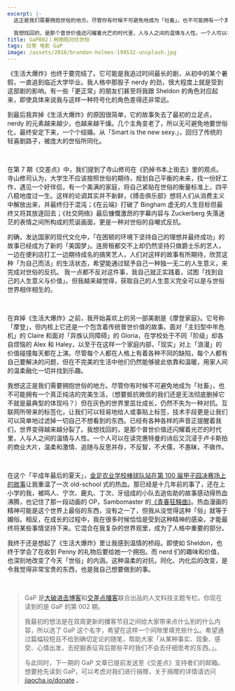 ```yaml
---
excerpt: |-
  这正是我们需要拥抱世俗的地方。尽管你有时候不可避免地成为「社畜」，也不可能拥有一个真正纯洁的完美生活，但在灰色的世界里茁壮成长，仍然不失为一种对抗。

  我想找回的，是那个普世价值还闪耀着光芒的时代里，人与人之间的温情与人性。一个人可以在读完惠特曼的诗后又沉浸于卢卡斯拍的商业大片，温柔和激情、追随与反思并存，不反智，不犬儒，不愚昧，不做作。
title: GaP002丨用拥抱对抗世俗
tags: 日常 电影 GaP
image: /assets/2018/brandon-holmes-199532-unsplash.jpg
---
```


《生活大爆炸》也终于要完结了。它可能是我追过时间最长的剧，从初中的某个暑假，一直追到临近大学毕业。我人格中那股子 nerdy 的劲，很大程度上就是受到这部剧的影响。有一些「更正常」的朋友们甚至将我跟 Sheldon 的角色对应起来，即使具体来说我与这样一种符号化的角色差得还非常远。

到最后我弃掉《生活大爆炸》的原因很简单，它的故事失去了最初的立足点，nerdy 的元素越来越少，也越来越干燥。几个主角变老了，所以无可避免地要世俗化，最终安定下来，一个个结婚。从「Smart is the new sexy.」，回归了传统的轻喜剧路子，被庞大的世俗所同化。

<br>

在第 7 期《交差点》中，我们提到了寺山修司在《扔掉书本上街去》里的观点。寺山修司认为，大学生不应该按照世俗的期待，规划自己平衡的未来，找一份好工作，遇见一个好伴侣，有一个美满的家庭，将自己紧贴在世俗的衡量标准上，四平八稳地度过一生。这样的论调其实并不新鲜，《搏击俱乐部》想将人们从消费主义中解放出来，并最终归于混沌；《在云端》打破了 Bingham 虚无的人生目标但最终又将其放逐回去；《社交网络》最后慷慨激昂的字幕内容与 Zuckerberg 失落迷茫的表情之间所构成的荒诞画面，更是一种对世俗的自嘲式反抗。

的确，发达国家的现代文化中，「在困顿的环境下坚持自己的理想并最终成功」的故事已经成为了新的「美国梦」。连房租都交不上却仍然坚持只做爵士乐的艺人，一边在便利店打工一边期待成名的搞笑艺人，人们对这样的故事有所期待，欣赏这种「为自己而活」的生活状态，希望能通过赋予自己一种独一无二的人生意义，来完成对世俗的反抗。
我一点都不反对这件事，我自己就正实践着，试图「找到自己的人生意义与价值」。但我越来越觉得，获取自己的人生意义完全可以是与世俗世界相伴相生的。

<br>

在弃掉《生活大爆炸》之前，我开始喜欢上的另一部美剧是《摩登家庭》。它号称「摩登」，但内核上它还是一个包含着传统普世价值的故事。面对「主妇型中年危机」的 Claire 和面对「异族认同障碍」的 Gloria，在学校处于不同「阶级」却各自烦恼的 Alex 和 Haley，以至于在这样一个家庭内部，「现实」对上「浪漫」的价值碰撞每天都在上演。尽管每个人都在人格上有着各种不同的缺陷，每个人都有自己要解决的问题，但在不完美的生活中他们仍然能够彼此依靠和温暖，用家人间的温柔融化一切并找到乐趣。

我想这正是我们需要拥抱世俗的地方。尽管你有时候不可避免地成为「社畜」，也不可能拥有一个真正纯洁的完美生活，（想要抵抗微信的我们还是无法彻底删掉它不就是最典型的体现吗？）但在灰色的世界里茁壮成长，仍然不失为一种对抗。互联网所带来的标签化，让我们可以轻易地给人或事贴上标签，技术手段更是让我们可以简单地过滤掉一切自己不想看到的东西。已经有各种各样的声音正提醒着我们，世界变得越来越分裂了。我想找回的，是那个普世价值还闪耀着光芒的时代里，人与人之间的温情与人性。一个人可以在读完惠特曼的诗后又沉浸于卢卡斯拍的商业大片，温柔和激情、追随与反思并存，不反智，不犬儒，不愚昧，不做作。

<br>

在这个「平成年最后的夏天」，[金足农业学校棒球队站在第 100 届甲子园决赛场上的故事](https://www.zhihu.com/question/291254008/answer/474580947)让我重温了一次 old-school 式的热血。那已经是十几年前的事了，还在上小学的我，被鸣人、宁次、鹿丸、丁次、牙组成的小队去追佐助的故事感动得热血沸腾，也记住了那一段动画的 OP，Sambomaster 的[《青春狂騒曲》](https://itunes.apple.com/us/album/seishun-kyousoukyoku/1059149210?i=1059149467)。热血漫画的精神可能是这个世界上最俗的东西，没有之一了，但我从没觉得这种「俗」就等于媚俗。相反，在成长的过程中，我在很多时候恰恰是受到这种精神的感染，才能最终将某些事情坚持下来。它混合在我复杂的世界观里，成为了人格中重要的部分。

我终于还是想起了《生活大爆炸》里让我感到温情的桥段。即使如 Sheldon，也终于学会了在收到 Penny 的礼物后要给她一个拥抱。而 nerd 们的趣味和价值，也深刻地改变了今天「世俗」的内涵。这种温柔的对抗，同化、内化后的改变，是令我觉得非常宝贵的东西，也是我自己想要做到的事。

<br>

> GaP 是[大破进击博客](https://jesor.me/about)和[交差点播客](https://jiaocha.io/about)联合出品的人文科技主题专栏。你现在读到的是 GaP 的第 002 期。
>
>我最初的想法是在双周更新的播客节目之间给大家带来点什么别的什么内容，所以选了 GaP 这个名字，希望在这样一个间隙里填充些什么。希望通过篇幅较短且不给到确切定论的随笔，帮助大家「从某种事实、现象、感受、心情出发，去挖掘表征背后那些平时我们不会去仔细思考的东西。」。
>
>与此同时，下一期的 GaP 文章已提前发送至《交差点》支持者们的邮箱。想要抢先读到 GaP，可以考虑对我们进行捐赠，关于捐赠的详情请访问 [jiaocha.io/donate](https://jiaocha.io/donate) 。
